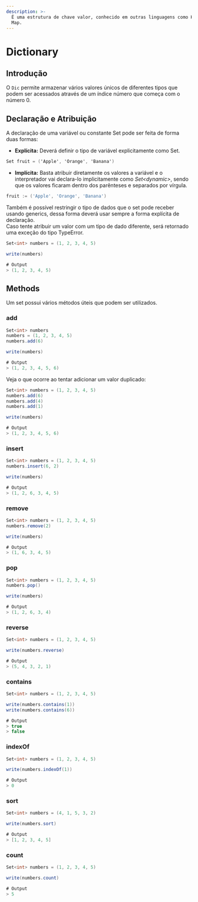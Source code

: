 ```yaml
---
description: >-
  É uma estrutura de chave valor, conhecido em outras linguagens como Hash ou
  Map.
---
```


# Dictionary

## Introdução

O `Dic` permite armazenar vários valores únicos de diferentes tipos que podem ser acessados através de um índice número que começa com o número 0.

## Declaração e Atribuição

A declaração de uma variável ou constante Set pode ser feita de forma duas formas:

* **Explícita:** Deverá definir o tipo de variável explicitamente como Set.

```csharp
Set fruit = ('Apple', 'Orange', 'Banana')
```

* **Implícita:** Basta atribuir diretamente os valores a variável e o interpretador vai declara-lo implicitamente como _Set&lt;dynamic&gt;_, sendo que os valores ficaram dentro dos parênteses e separados por vírgula.

```go
fruit := ('Apple', 'Orange', 'Banana')
```

Também é possível restringir o tipo de dados que o set pode receber usando generics, dessa forma deverá usar sempre a forma explícita de declaração.  
Caso tente atribuir um valor com um tipo de dado diferente, será retornado uma exceção do tipo TypeError.

```csharp
Set<int> numbers = (1, 2, 3, 4, 5)

write(numbers)

# Output
> (1, 2, 3, 4, 5)
```

## Methods

Um set possui vários métodos úteis que podem ser utilizados.

### add

```csharp
Set<int> numbers
numbers = (1, 2, 3, 4, 5)
numbers.add(6)

write(numbers)

# Output
> (1, 2, 3, 4, 5, 6)
```

Veja o que ocorre ao tentar adicionar um valor duplicado:

```csharp
Set<int> numbers = (1, 2, 3, 4, 5)
numbers.add(6)
numbers.add(4)
numbers.add(1)

write(numbers)

# Output
> (1, 2, 3, 4, 5, 6)
```

### insert

```csharp
Set<int> numbers = (1, 2, 3, 4, 5)
numbers.insert(6, 2)

write(numbers)

# Output
> (1, 2, 6, 3, 4, 5)
```

### remove

```csharp
Set<int> numbers = (1, 2, 3, 4, 5)
numbers.remove(2)

write(numbers)

# Output
> (1, 6, 3, 4, 5)
```

### pop

```csharp
Set<int> numbers = (1, 2, 3, 4, 5)
numbers.pop()

write(numbers)

# Output
> (1, 2, 6, 3, 4)
```

### reverse

```csharp
Set<int> numbers = (1, 2, 3, 4, 5)

write(numbers.reverse)

# Output
> (5, 4, 3, 2, 1)
```

### contains

```csharp
Set<int> numbers = (1, 2, 3, 4, 5)

write(numbers.contains(1))
write(numbers.contains(6))

# Output
> true
> false
```

### indexOf

```csharp
Set<int> numbers = (1, 2, 3, 4, 5)

write(numbers.indexOf(1))

# Output
> 0
```

### sort

```csharp
Set<int> numbers = (4, 1, 5, 3, 2)

write(numbers.sort)

# Output
> [1, 2, 3, 4, 5]
```

### count

```csharp
Set<int> numbers = (1, 2, 3, 4, 5)

write(numbers.count)

# Output
> 5
```





